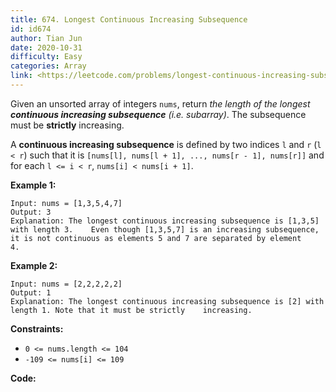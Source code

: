 ```yaml
---
title: 674. Longest Continuous Increasing Subsequence
id: id674
author: Tian Jun
date: 2020-10-31
difficulty: Easy
categories: Array
link: <https://leetcode.com/problems/longest-continuous-increasing-subsequence/description/>
---
```


Given an unsorted array of integers `nums`, return _the length of the longest
**continuous increasing subsequence** (i.e. subarray)_. The subsequence must
be **strictly** increasing.

A **continuous increasing subsequence** is defined by two indices `l` and `r`
(`l < r`) such that it is `[nums[l], nums[l + 1], ..., nums[r - 1], nums[r]]`
and for each `l <= i < r`, `nums[i] < nums[i + 1]`.



**Example 1:**
            
	Input: nums = [1,3,5,4,7]    
	Output: 3    
	Explanation: The longest continuous increasing subsequence is [1,3,5] with length 3.    Even though [1,3,5,7] is an increasing subsequence, it is not continuous as elements 5 and 7 are separated by element    4.    

**Example 2:**
            
	Input: nums = [2,2,2,2,2]    
	Output: 1    
	Explanation: The longest continuous increasing subsequence is [2] with length 1. Note that it must be strictly    increasing.    



**Constraints:**

  * `0 <= nums.length <= 104`
  * `-109 <= nums[i] <= 109`


**Code:**
